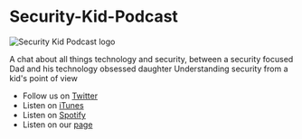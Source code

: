 # Security-Kid-Podcast
![Security Kid Podcast logo](Security-Kid-Podcast/SecurityKid_1400x1400.png)

A chat about all things technology and security, between a security focused Dad and his technology obsessed daughter
Understanding security from a kid's point of view

* Follow us on [Twitter](https://twitter.com/SecureKidPod)
* Listen on [iTunes](https://t.co/T2lgA3ddmA?amp=1)
* Listen on [Spotify](https://t.co/WEbdatsYBw?amp=1)
* Listen on our [page](https://t.co/uwgTvBk7yt?amp=1)
